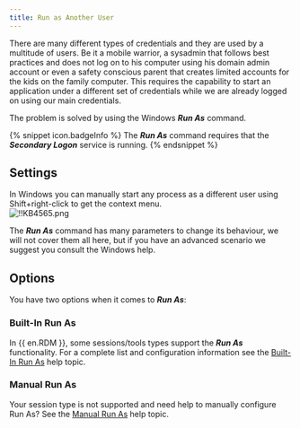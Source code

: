 ```yaml
---
title: Run as Another User
---
```

There are many different types of credentials and they are used by a multitude of users. Be it a mobile warrior, a sysadmin that follows best practices and does not log on to his computer using his domain admin account or even a safety conscious parent that creates limited accounts for the kids on the family computer. This requires the capability to start an application under a different set of credentials while we are already logged on using our main credentials.  

The problem is solved by using the Windows ***Run As*** command.

{% snippet icon.badgeInfo %}
The ***Run As*** command requires that the ***Secondary Logon*** service is running.
{% endsnippet %}

## Settings

In Windows you can manually start any process as a different user using Shift+right-click to get the context menu.  
![!!KB4565.png](https://webdevolutions.azureedge.net/docs/en/kb/KB4565.png)  

The ***Run As*** command has many parameters to change its behaviour, we will not cover them all here, but if you have an advanced scenario we suggest you consult the Windows help.

## Options

You have two options when it comes to ***Run As***:

### Built-In Run As

In {{ en.RDM }}, some sessions/tools types support the ***Run As*** functionality. For a complete list and configuration information see the [Built-In Run As](/kb/remote-desktop-manager/how-to-articles/run-as-another-user/built-in-runas/) help topic.

### Manual Run As

Your session type is not supported and need help to manually configure Run As? See the [Manual Run As](/kb/remote-desktop-manager/how-to-articles/run-as-another-user/manual-runas/) help topic.
